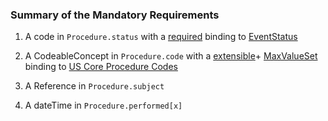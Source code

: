 
### Summary of the Mandatory Requirements



1.  A  code  in `Procedure.status`
with a [required](http://hl7.org/fhir/R4/terminologies.html#required)
 binding to [EventStatus](http://hl7.org/fhir/ValueSet/event-status)

1.  A  CodeableConcept  in `Procedure.code`
with a [extensible](http://hl7.org/fhir/R4/terminologies.html#extensible)\+ [MaxValueSet](general-guidance.html#max-binding)
 binding to [US Core Procedure Codes](http://hl7.org/fhir/us/core/ValueSet/us-core-procedure-code)

1.  A  Reference  in `Procedure.subject`


1.  A  dateTime  in `Procedure.performed[x]`




